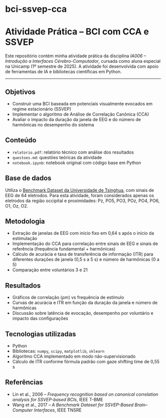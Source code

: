 # bci-ssvep-cca
# Atividade Prática – BCI com CCA e SSVEP

Este repositório contém minha atividade prática da disciplina *IA006 – Introdução a Interfaces Cérebro-Computador*, cursada como aluna especial na Unicamp (1º semestre de 2025). A atividade foi desenvolvida com apoio de ferramentas de IA e bibliotecas científicas em Python.

---

## Objetivos

- Construir uma BCI baseada em potenciais visualmente evocados em regime estacionário (SSVEP)  
- Implementar o algoritmo de Análise de Correlação Canônica (CCA)  
- Avaliar o impacto da duração da janela de EEG e do número de harmônicas no desempenho do sistema  

## Conteúdo

- `relatorio.pdf`: relatório técnico com análise dos resultados
- `questoes.md`: questões teóricas da atividade
- `notebook.ipynb`: notebook original com código base em Python


## Base de dados

Utiliza o [Benchmark Dataset da Universidade de Tsinghua](https://bci.med.tsinghua.edu.cn/download.html), com sinais de EEG de 64 eletrodos. Para esta atividade, foram considerados apenas os eletrodos da região occipital e proximidades: Pz, PO5, PO3, POz, PO4, PO6, O1, Oz, O2.

## Metodologia

- Extração de janelas de EEG com início fixo em 0,64 s após o início da estimulação  
- Implementação do CCA para correlação entre sinais de EEG e sinais de referência (frequência fundamental + harmônicas)  
- Cálculo de acurácia e taxa de transferência de informação (ITR) para diferentes durações de janela (0,5 s a 5 s) e número de harmônicas (0 a 5)  
- Comparação entre voluntários 3 e 21

## Resultados

- Gráficos de correlação (ρm) vs frequência de estímulo  
- Curvas de acurácia e ITR em função da duração da janela e número de harmônicas  
- Discussão sobre latência de evocação, desempenho por voluntário e impacto das configurações

## Tecnologias utilizadas

- Python  
- Bibliotecas: `numpy`, `scipy`, `matplotlib`, `sklearn`  
- Algoritmo CCA implementado em modo não-supervisionado  
- Cálculo de ITR conforme fórmula padrão com gaze shifting time de 0,55 s

## Referências

- Lin et al., 2006 – *Frequency recognition based on canonical correlation analysis for SSVEP-based BCIs*, IEEE T-BME  
- Wang et al., 2017 – *A Benchmark Dataset for SSVEP-Based Brain–Computer Interfaces*, IEEE TNSRE
